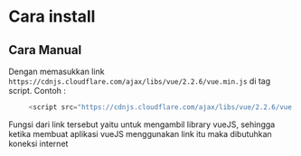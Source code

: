 # Cara install 
## Cara Manual
   Dengan memasukkan link `https://cdnjs.cloudflare.com/ajax/libs/vue/2.2.6/vue.min.js` di tag script. 
   Contoh :
   ```php
        <script src="https://cdnjs.cloudflare.com/ajax/libs/vue/2.2.6/vue.min.js"></script>
```
Fungsi dari link tersebut yaitu untuk mengambil library vueJS, sehingga ketika membuat aplikasi vueJS menggunakan link itu maka dibutuhkan koneksi internet

    

